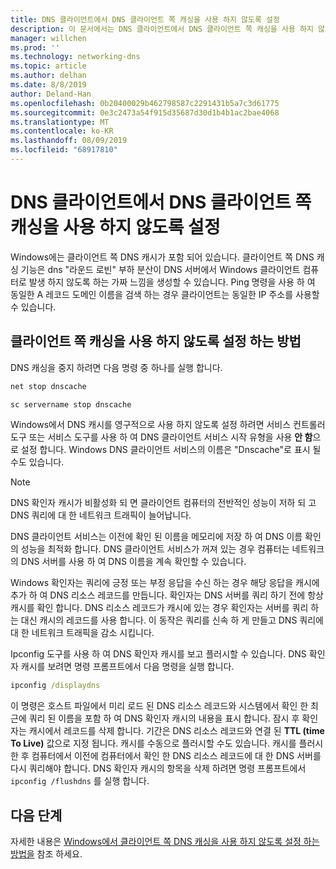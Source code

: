 ```yaml
---
title: DNS 클라이언트에서 DNS 클라이언트 쪽 캐싱을 사용 하지 않도록 설정
description: 이 문서에서는 DNS 클라이언트에서 DNS 클라이언트 쪽 캐싱을 사용 하지 않도록 설정 하는 방법을 소개 합니다.
manager: willchen
ms.prod: ''
ms.technology: networking-dns
ms.topic: article
ms.author: delhan
ms.date: 8/8/2019
author: Deland-Han
ms.openlocfilehash: 0b20400029b462798587c2291431b5a7c3d61775
ms.sourcegitcommit: 0e3c2473a54f915d35687d30d1b4b1ac2bae4068
ms.translationtype: MT
ms.contentlocale: ko-KR
ms.lasthandoff: 08/09/2019
ms.locfileid: "68917810"
---
```

# <a name="disable-dns-client-side-caching-on-dns-clients"></a>DNS 클라이언트에서 DNS 클라이언트 쪽 캐싱을 사용 하지 않도록 설정

Windows에는 클라이언트 쪽 DNS 캐시가 포함 되어 있습니다. 클라이언트 쪽 DNS 캐싱 기능은 dns "라운드 로빈" 부하 분산이 DNS 서버에서 Windows 클라이언트 컴퓨터로 발생 하지 않도록 하는 가짜 느낌을 생성할 수 있습니다. Ping 명령을 사용 하 여 동일한 A 레코드 도메인 이름을 검색 하는 경우 클라이언트는 동일한 IP 주소를 사용할 수 있습니다.  

## <a name="how-to-disable-client-side-caching"></a>클라이언트 쪽 캐싱을 사용 하지 않도록 설정 하는 방법

DNS 캐싱을 중지 하려면 다음 명령 중 하나를 실행 합니다.

```cmd
net stop dnscache
```

```cmd
sc servername stop dnscache
```


Windows에서 DNS 캐시를 영구적으로 사용 하지 않도록 설정 하려면 서비스 컨트롤러 도구 또는 서비스 도구를 사용 하 여 DNS 클라이언트 서비스 시작 유형을 사용 **안 함**으로 설정 합니다. Windows DNS 클라이언트 서비스의 이름은 "Dnscache"로 표시 될 수도 있습니다. 

> [!NOTE]
> DNS 확인자 캐시가 비활성화 되 면 클라이언트 컴퓨터의 전반적인 성능이 저하 되 고 DNS 쿼리에 대 한 네트워크 트래픽이 늘어납니다. 

DNS 클라이언트 서비스는 이전에 확인 된 이름을 메모리에 저장 하 여 DNS 이름 확인의 성능을 최적화 합니다. DNS 클라이언트 서비스가 꺼져 있는 경우 컴퓨터는 네트워크의 DNS 서버를 사용 하 여 DNS 이름을 계속 확인할 수 있습니다. 

Windows 확인자는 쿼리에 긍정 또는 부정 응답을 수신 하는 경우 해당 응답을 캐시에 추가 하 여 DNS 리소스 레코드를 만듭니다. 확인자는 DNS 서버를 쿼리 하기 전에 항상 캐시를 확인 합니다. DNS 리소스 레코드가 캐시에 있는 경우 확인자는 서버를 쿼리 하는 대신 캐시의 레코드를 사용 합니다. 이 동작은 쿼리를 신속 하 게 만들고 DNS 쿼리에 대 한 네트워크 트래픽을 감소 시킵니다. 

Ipconfig 도구를 사용 하 여 DNS 확인자 캐시를 보고 플러시할 수 있습니다. DNS 확인자 캐시를 보려면 명령 프롬프트에서 다음 명령을 실행 합니다.

```cmd
ipconfig /displaydns 
```

이 명령은 호스트 파일에서 미리 로드 된 DNS 리소스 레코드와 시스템에서 확인 한 최근에 쿼리 된 이름을 포함 하 여 DNS 확인자 캐시의 내용을 표시 합니다. 잠시 후 확인자는 캐시에서 레코드를 삭제 합니다. 기간은 DNS 리소스 레코드와 연결 된 **TTL (time To Live)** 값으로 지정 됩니다. 캐시를 수동으로 플러시할 수도 있습니다. 캐시를 플러시한 후 컴퓨터에서 이전에 컴퓨터에서 확인 한 DNS 리소스 레코드에 대 한 DNS 서버를 다시 쿼리해야 합니다. DNS 확인자 캐시의 항목을 삭제 하려면 명령 프롬프트에서 `ipconfig /flushdns` 를 실행 합니다.

## <a name="next-step"></a>다음 단계

자세한 내용은 [Windows에서 클라이언트 쪽 DNS 캐싱을 사용 하지 않도록 설정 하는 방법을](https://support.microsoft.com/kb/318803) 참조 하세요.
